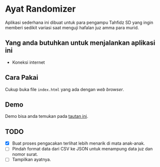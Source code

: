 # Ayat Randomizer

Aplikasi sederhana ini dibuat untuk para pengampu Tahfidz SD yang ingin memberi sedikit variasi saat menguji hafalan juz amma para murid.

## Yang anda butuhkan untuk menjalankan aplikasi ini
- Koneksi internet

## Cara Pakai
Cukup buka file `index.html` yang ada dengan _web browser_.

## Demo
Demo bisa anda temukan pada [tautan ini](http://atmorojo.gitlab.io/surahrandomizer/).

## TODO
- [x] Buat proses pengacakan terlihat lebih menarik di mata anak-anak.
- [ ] Pindah format data dari CSV ke JSON untuk menampung data juz dan nomor surat.
- [ ] Tampilkan ayatnya.
